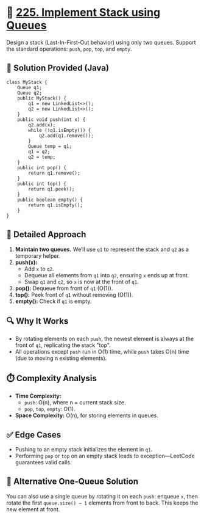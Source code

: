 
<body>

  <h1>🎯 <a href="https://leetcode.com/problems/implement-stack-using-queues">225. Implement Stack using Queues</a></h1>

  <p>
    Design a stack (Last-In-First-Out behavior) using only two queues. Support the standard operations: <code>push</code>, <code>pop</code>, <code>top</code>, and <code>empty</code>.
  </p>

  <h2>📌 Solution Provided (Java)</h2>
  <pre><code>class MyStack {
    Queue<Integer> q1;
    Queue<Integer> q2;
    public MyStack() {
        q1 = new LinkedList<>();
        q2 = new LinkedList<>();
    }
    public void push(int x) {
        q2.add(x);
        while (!q1.isEmpty()) {
            q2.add(q1.remove());
        }
        Queue<Integer> temp = q1;
        q1 = q2;
        q2 = temp;
    }
    public int pop() {
        return q1.remove();
    }
    public int top() {
        return q1.peek();
    }
    public boolean empty() {
        return q1.isEmpty();
    }
}</code></pre>

  <h2>🧠 Detailed Approach</h2>
  <ol>
    <li><strong>Maintain two queues.</strong> We’ll use <code>q1</code> to represent the stack and <code>q2</code> as a temporary helper.</li>
    <li><strong>push(x):</strong>
      <ul>
        <li>Add <code>x</code> to <code>q2</code>.</li>
        <li>Dequeue all elements from <code>q1</code> into <code>q2</code>, ensuring <code>x</code> ends up at front.</li>
        <li>Swap <code>q1</code> and <code>q2</code>, so <code>x</code> is now at the front of <code>q1</code>.</li>
      </ul>
    </li>
    <li><strong>pop():</strong> Dequeue from front of <code>q1</code> (O(1)).</li>
    <li><strong>top():</strong> Peek front of <code>q1</code> without removing (O(1)).</li>
    <li><strong>empty():</strong> Check if <code>q1</code> is empty.</li>
  </ol>

  <h2>🔍 Why It Works</h2>
  <ul>
    <li>By rotating elements on each <code>push</code>, the newest element is always at the front of <code>q1</code>, replicating the stack "top". </li>
    <li>All operations except <code>push</code> run in O(1) time, while <code>push</code> takes O(n) time (due to moving n existing elements). </li>
  </ul>

  <h2>⏱️ Complexity Analysis</h2>
  <ul>
    <li><strong>Time Complexity:</strong>
      <ul>
        <li><code>push</code>: O(n), where n = current stack size.</li>
        <li><code>pop</code>, <code>top</code>, <code>empty</code>: O(1).</li>
      </ul>
    </li>
    <li><strong>Space Complexity:</strong> O(n), for storing elements in queues.</li>
  </ul>

  <h2>✅ Edge Cases</h2>
  <ul>
    <li>Pushing to an empty stack initializes the element in <code>q1</code>.</li>
    <li>Performing <code>pop</code> or <code>top</code> on an empty stack leads to exception—LeetCode guarantees valid calls.</li>
  </ul>

  <h2>🔄 Alternative One-Queue Solution</h2>
  <p>
    You can also use a single queue by rotating it on each <code>push</code>: enqueue <code>x</code>, then rotate the first <code>queue.size() – 1</code> elements from front to back. This keeps the new element at front. 
  </p>

</body>
</html>
